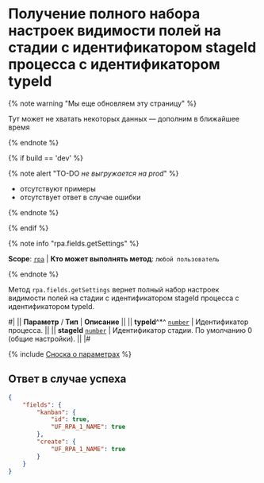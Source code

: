 # Получение полного набора настроек видимости полей на стадии с идентификатором stageId процесса с идентификатором typeId

{% note warning "Мы еще обновляем эту страницу" %}

Тут может не хватать некоторых данных — дополним в ближайшее время

{% endnote %}

{% if build == 'dev' %}

{% note alert "TO-DO _не выгружается на prod_" %}

- отсутствуют примеры
- отсутствует ответ в случае ошибки

{% endnote %}

{% endif %}


{% note info "rpa.fields.getSettings" %}

**Scope**: [`rpa`](../../../scopes/permissions.md) | **Кто может выполнять метод**: `любой пользователь`

{% endnote %}

Метод `rpa.fields.getSettings` вернет полный набор настроек видимости полей на стадии с идентификатором stageId процесса с идентификатором typeId.

#|
|| **Параметр** / **Тип** | **Описание** ||
|| **typeId**^*^ 
[`number`](../../../data-types.md) | Идентификатор процесса. ||
|| **stageId** 
[`number`](../../../data-types.md) | Идентификатор стадии. По умолчанию 0 (общие настройки). ||
|#

{% include [Сноска о параметрах](../../../../_includes/required.md) %}

## Ответ в случае успеха

```json
{
    "fields": {
        "kanban": {
            "id": true,
            "UF_RPA_1_NAME": true
        },
        "create": {
            "UF_RPA_1_NAME": true
        }
    }
}
```